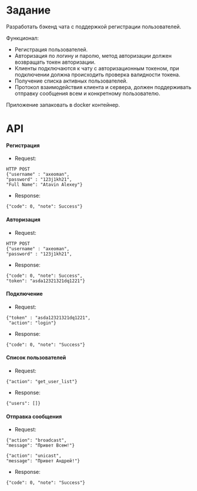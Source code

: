# Задание

Разработать бэкенд чата с поддержкой регистрации пользователей.

Функционал:
* Регистрация пользователей.
* Авторизация по логину и паролю, метод авторизации должен возвращать токен авторизации.
* Клиенты подключаются к чату с авторизационным токеном, при подключении должна происходить 
проверка валидности токена. 
* Получение списка активных пользователей.
* Протокол взаимодействия клиента и сервера, должен поддерживать отправку сообщения всем и 
конкретному пользователю.

Приложение запаковать в docker контейнер.

# API

#### Регистрация

* Request: 
```
HTTP POST
{"username" : "axeoman",
"password" : "123j1kh21",
"Full Name": "Atavin Alexey"}
```
* Response:  
```
{"code": 0, "note": Success"}
```
#### Авторизация
* Request:  
```
HTTP POST
{"username" : "axeoman",
"password" : "123j1kh21",
```
* Response:  
```
{"code": 0, "note": Success", 
"token": "asda12321321dq1221"}
```
#### Подключение

* Request:  
```
{"token" : "asda12321321dq1221",
 "action": "login"}
```
* Response: 
```
{"code": 0, "note": "Success"}
 ```
#### Список пользователей

* Request:  
```
{"action": "get_user_list"}
```
* Response: 
 ```
{"users": []}
```
#### Отправка сообщения

* Request:  
```
{"action": "broadcast",
"message": "Привет Всем!"}  
```
```
{"action": "unicast",
"message": "Привет Андрей!"}
```

* Response:  
```
{"code": 0, "note": "Success"}
```